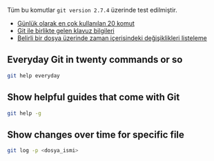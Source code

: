 Tüm bu komutlar `git version 2.7.4` üzerinde test edilmiştir.

* [Günlük olarak en çok kullanılan 20 komut](#everyday-git-in-twenty-commands-or-so)
* [Git ile birlikte gelen klavuz bilgileri](#show-helpful-guides-that-come-with-git)
* [Belirli bir dosya üzerinde zaman içerisindeki değişiklikleri listeleme](#show-changes-over-time-for-specific-file)

## Everyday Git in twenty commands or so
```sh
git help everyday
```

## Show helpful guides that come with Git
```sh
git help -g
```

## Show changes over time for specific file
```sh
git log -p <dosya_ismi>
```
